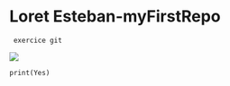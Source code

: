 # Loret Esteban-myFirstRepo



```
 exercice git
```

[![](https://photos.tf1info.fr/images/1024/576/export_gs48l2cdyjkpi-0e6394-0@1x.jpeg)](https://www.youtube.com/shorts/xv3UCwIj4_I)

`print(Yes)`

